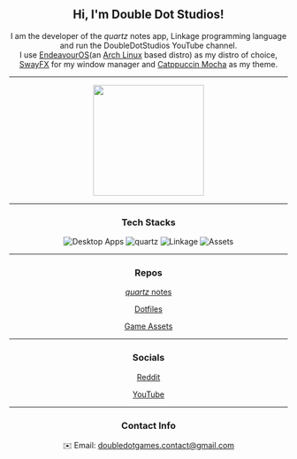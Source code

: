 <h2 align="center">Hi, I'm Double Dot Studios!</h2>
<p align="center">
    I am the developer of the <em>quartz</em> notes app, Linkage programming language and run the DoubleDotStudios YouTube channel.<br>
    I use <a href="https://endeavouros.com/">EndeavourOS</a>(an <a href="https://archlinux.org/">Arch Linux</a> based distro) as my distro of choice, 
    <a href="https://github.com/WillPower3309/swayfx">SwayFX</a> for my window manager and 
    <a href="https://catppuccin.com/">Catppuccin Mocha</a> as my theme.
</p>

<hr>

<div align="center">
<a href="https://github.com/DoubleDotStudios">
  <img height=200 src="https://github-readme-stats.vercel.app/api?username=DoubleDotStudios&show_icons=true&bg_color=1e1e2e&text_color=cdd6f4&icon_color=cba6f7&title_color=cba6f7&border_color=cba6f7&hide=contribs" />
</a>
</div>

<hr>
<h3 align="center">Tech Stacks</h3>

<div align="center">
<img src="https://github-readme-tech-stack.vercel.app/api/cards?title=Desktop+Apps&align=center&titleAlign=center&fontFamily=CaskaydiaCove+Nerd+Font&lineCount=1&theme=catppuccin_mocha&bg=%231e1e2e&badge=%23181825&border=%23cba6f7&titleColor=%23cba6f7&line1=tauri%2CTauri%2Cf9e2af%3Bsvelte%2CSvelte%2Cfab387%3Btailwindcss%2Ctailwindcss%2C89b4fa%3B" alt="Desktop Apps" />
<img src="https://github-readme-tech-stack.vercel.app/api/cards?title=quartz&align=center&titleAlign=center&fontFamily=CaskaydiaCove+Nerd+Font&lineCount=1&theme=catppuccin_mocha&bg=%231e1e2e&badge=%23181825&border=%23cba6f7&titleColor=%23cba6f7&line1=electron%2CElectron%2C74c7ec%3Breact%2CReact%2C74c7ec%3Btailwindcss%2CTailwindcss%2C89b4fa%3B" alt="quartz" />
<img src="https://github-readme-tech-stack.vercel.app/api/cards?title=Linkage&align=center&titleAlign=center&fontFamily=CaskaydiaCove+Nerd+Font&lineCount=1&theme=catppuccin_mocha&bg=%231e1e2e&badge=%23181825&border=%23cba6f7&titleColor=%23cba6f7&line1=rust%2CRust%2Cfab387%3B" alt="Linkage" />
    <img src="https://github-readme-tech-stack.vercel.app/api/cards?title=Assets&align=center&titleAlign=center&fontFamily=CaskaydiaCove+Nerd+Font&lineCount=1&theme=catppuccin_mocha&bg=%231e1e2e&badge=%23181825&border=%23cba6f7&titleColor=%23cba6f7&line1=aseprite%2CLibresprite%2Ccba6f7%3B" alt="Assets" />
</div>

<hr>
<h3 align="center">Repos</h3>
<p align="center"><a href="https://github.com/DoubleDotStudios/Quartz"><em>quartz</em> notes</a></p>
<p align="center"><a href="https://github.com/DoubleDotStudios/i3-dotfiles">Dotfiles</a></p>
<p align="center"><a href="https://github.com/DoubleDotStudios/Assets">Game Assets</a></p>

<hr>
<h3 align="center">Socials</h3>
<p align="center"><a href="https://www.reddit.com/user/DoubleDotStudios/">Reddit</a></p>
<p align="center"><a href="https://youtube.com/@Dev-DDS">YouTube</a></p>

<hr>
<h3 align="center">Contact Info</h3>
<p align="center">✉️ Email: <a href="mailto:doubledotgames.contact@gmail.com">doubledotgames.contact@gmail.com</a></p>
